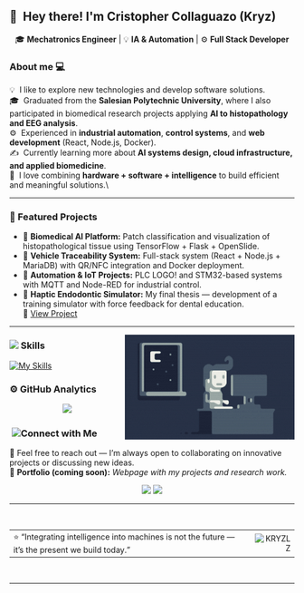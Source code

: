 ## :space_invader: &nbsp;Hey there! I'm Cristopher Collaguazo (Kryz)

<p align="center">
🎓 <b>Mechatronics Engineer</b> | 💡 <b>IA & Automation</b> | ⚙️ <b>Full Stack Developer</b><br>
</p>

### About me :computer:
💡 &nbsp;I like to explore new technologies and develop software solutions.\
🎓 &nbsp;Graduated from the **Salesian Polytechnic University**, where I also participated in biomedical research projects applying **AI to histopathology and EEG analysis**.\
⚙️ &nbsp;Experienced in **industrial automation**, **control systems**, and **web development** (React, Node.js, Docker).\
✍️ &nbsp;Currently learning more about **AI systems design, cloud infrastructure, and applied biomedicine**.\
🧩 &nbsp;I love combining **hardware + software + intelligence** to build efficient and meaningful solutions.\

---

### 🚀 Featured Projects
- 🧬 **Biomedical AI Platform:** Patch classification and visualization of histopathological tissue using TensorFlow + Flask + OpenSlide.  
- 🚗 **Vehicle Traceability System:** Full-stack system (React + Node.js + MariaDB) with QR/NFC integration and Docker deployment.  
- 🤖 **Automation & IoT Projects:** PLC LOGO! and STM32-based systems with MQTT and Node-RED for industrial control.  
- 🦷 **Haptic Endodontic Simulator:** My final thesis — development of a training simulator with force feedback for dental education.  
  🔗 [View Project](https://dspace.ups.edu.ec/handle/123456789/28964)

---

<img alt="Night Coding" src="https://raw.githubusercontent.com/AVS1508/AVS1508/master/assets/Night-Coding.gif" align="right"/>

### <img src = "https://media2.giphy.com/media/QssGEmpkyEOhBCb7e1/giphy.gif?cid=ecf05e47a0n3gi1bfqntqmob8g9aid1oyj2wr3ds3mg700bl&rid=giphy.gif" width = 20px> Skills 

[![My Skills](https://skillicons.dev/icons?i=git,github,python,matlab,c,cpp,cs,bash,md,vscode,visualstudio,anaconda,docker,linux,kali,arduino,blender,unity,postgresql,mongodb,tensorflow,react,javascript,typescript,nodejs&perline=10)](https://skillicons.dev)


### ⚙️&nbsp;GitHub Analytics 

<p align="center">
<a href="https://github.com/LegionUPS">
  <img height="180em" src="https://github-readme-stats-eight-theta.vercel.app/api?username=KRYZLZ&show_icons=true&theme=algolia&include_all_commits=true&count_private=true"/>
</a>
</p>


### &nbsp;<img src='https://raw.githubusercontent.com/ShahriarShafin/ShahriarShafin/main/Assets/handshake.gif' width="40px">Connect with Me</h2> 
💬 Feel free to reach out — I’m always open to collaborating on innovative projects or discussing new ideas.  
📁 **Portfolio (coming soon):** *Webpage with my projects and research work.*

<p align="center">
<a href="https://www.linkedin.com/in/ccollaguazog/"><img src="https://img.shields.io/badge/-Cristopher%20Collaguazo-0077B5?style=flat&logo=Linkedin&logoColor=white"/></a>
<a href="mailto:krizrobert15@gmail.com"><img src="https://img.shields.io/badge/-krizrobert15@gmail.com-D14836?style=flat&logo=Gmail&logoColor=white"/></a>
</p>

---

<br>
<div align="center">
  <table>
    <tr>
      <td align="left">⭐ “Integrating intelligence into machines is not the future — it’s the present we build today.”</td>
      <td align="right"><img src="https://komarev.com/ghpvc/?username=KRYZLZ&label=Profile%20views&color=0e75b6&style=flat" alt="KRYZLZ" /></td>
    </tr>
  </table>
</div>
<br>

-----

